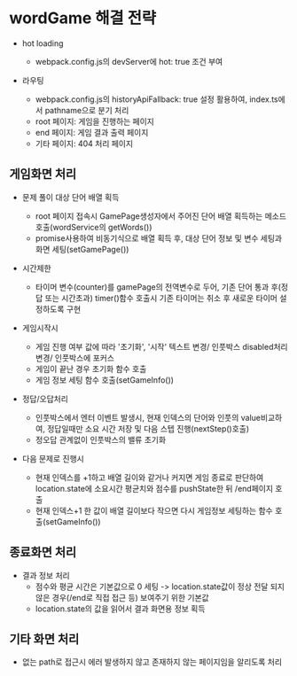 # wordGame 해결 전략
 - hot loading
   - webpack.config.js의 devServer에 hot: true 조건 부여
   
 - 라우팅
   - webpack.config.js의 historyApiFallback: true 설정 활용하여, index.ts에서 pathname으로 분기 처리
   - root 페이지: 게임을 진행하는 페이지
   - end 페이지: 게임 결과 출력 페이지
   - 기타 페이지: 404 처리 페이지
   
## 게임화면 처리
 - 문제 풀이 대상 단어 배열 획득
   - root 페이지 접속시 GamePage생성자에서 주어진 단어 배열 획득하는 메소드 호출(wordService의 getWords())
   - promise사용하여 비동기식으로 배열 획득 후, 대상 단어 정보 및 변수 세팅과 화면 세팅(setGamePage())
 
 - 시간제한
   - 타이머 변수(counter)를 gamePage의 전역변수로 두어, 기존 단어 통과 후(정답 또는 시간초과) timer()함수 호출시 기존 타이머는 취소 후 새로운 타이머 설정하도록 구현
   
 - 게임시작시
   - 게임 진행 여부 값에 따라 '초기화', '시작' 텍스트 변경/ 인풋박스 disabled처리 변경/ 인풋박스에 포커스
   - 게임이 끝난 경우 초기화 함수 호출
   - 게임 정보 세팅 함수 호출(setGameInfo())
   
 - 정답/오답처리
   - 인풋박스에서 엔터 이벤트 발생시, 현재 인덱스의 단어와 인풋의 value비교하여, 정답일때만 소요 시간 저장 및 다음 스텝 진행(nextStep()호출)
   - 정오답 관계없이 인풋박스의 밸류 초기화
   
 - 다음 문제로 진행시
   - 현재 인덱스를 +1하고 배열 길이와 같거나 커지면 게임 종료로 판단하여 location.state에 소요시간 평균치와 점수를 pushState한 뒤 /end페이지 호출
   - 현재 인덱스+1 한 값이 배열 길이보다 작으면 다시 게임정보 세팅하는 함수 호출(setGameInfo())
   
 ## 종료화면 처리
   - 결과 정보 처리
     - 점수와 평균 시간은 기본값으로 0 세팅 -> location.state값이 정상 전달 되지 않은 경우(/end로 직접 접근 등) 보여주기 위한 기본값
     - location.state의 값을 읽어서 결과 화면용 정보 획득
     
 ## 기타 화면 처리
   - 없는 path로 접근시 에러 발생하지 않고 존재하지 않는 페이지임을 알리도록 처리
